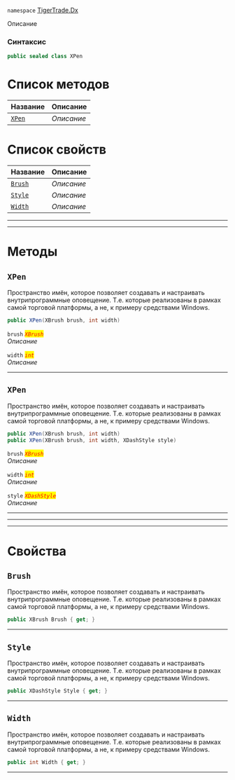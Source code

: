 
`namespace` [TigerTrade.Dx](../TigerTrade.Dx.md)


Описание

### Синтаксис
```csharp
public sealed class XPen
```


# Список методов
| Название | Описание |
| --- | --- |
| [`XPen`](#XPen-m) | *Описание* |

# Список свойств
| Название | Описание |
| --- | --- |
| [`Brush`](#Brush-p) | *Описание* |
| [`Style`](#Style-p) | *Описание* |
| [`Width`](#Width-p) | *Описание* |





***  
***  
# Методы

## `XPen`<a href="XPen-m" id="XPen-m"></a>
Пространство имён, которое позволяет создавать и настраивать внутрипрограммные оповещение. Т.е. которые реализованы в рамках самой торговой платформы, а не, к примеру средствами Windows.

```csharp
public XPen(XBrush brush, int width)
```

`brush` <mark style="color:red;">*`XBrush`*</mark>  
 *Описание*  

`width` <mark style="color:red;">*`int`*</mark>  
 *Описание*  


***  

## `XPen`<a href="XPen-m" id="XPen-m"></a>
Пространство имён, которое позволяет создавать и настраивать внутрипрограммные оповещение. Т.е. которые реализованы в рамках самой торговой платформы, а не, к примеру средствами Windows.

```csharp
public XPen(XBrush brush, int width)
public XPen(XBrush brush, int width, XDashStyle style)
```

`brush` <mark style="color:red;">*`XBrush`*</mark>  
 *Описание*  

`width` <mark style="color:red;">*`int`*</mark>  
 *Описание*  

`style` <mark style="color:red;">*`XDashStyle`*</mark>  
 *Описание*  


***  
***  
 ***  
# Свойства

## `Brush`<a href="Width-p" id="Width-p"></a>
Пространство имён, которое позволяет создавать и настраивать внутрипрограммные оповещение. Т.е. которые реализованы в рамках самой торговой платформы, а не, к примеру средствами Windows.

```csharp
public XBrush Brush { get; }
```  
***

## `Style`<a href="Width-p" id="Width-p"></a>
Пространство имён, которое позволяет создавать и настраивать внутрипрограммные оповещение. Т.е. которые реализованы в рамках самой торговой платформы, а не, к примеру средствами Windows.

```csharp
public XDashStyle Style { get; }
```  
***

## `Width`<a href="Width-p" id="Width-p"></a>
Пространство имён, которое позволяет создавать и настраивать внутрипрограммные оповещение. Т.е. которые реализованы в рамках самой торговой платформы, а не, к примеру средствами Windows.

```csharp
public int Width { get; }
```  
***

